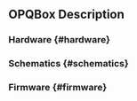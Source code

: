 ## OPQBox Description

### Hardware {#hardware}

### Schematics {#schematics}

### Firmware {#firmware}
